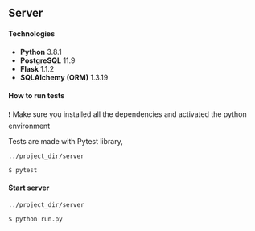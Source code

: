 ## Server

#### Technologies
- **Python** 3.8.1
- **PostgreSQL** 11.9
- **Flask** 1.1.2
- **SQLAlchemy (ORM)** 1.3.19

#### How to run tests

❗ Make sure you installed all the dependencies and activated the python environment

Tests are made with Pytest library, 

```
../project_dir/server

$ pytest
```

#### Start server

```
../project_dir/server

$ python run.py
```
